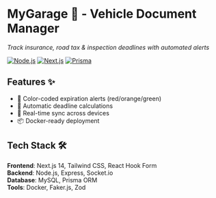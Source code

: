 # MyGarage 🚗 - Vehicle Document Manager  
_Track insurance, road tax & inspection deadlines with automated alerts_

[![Node.js](https://img.shields.io/badge/Node.js-18-green)](https://nodejs.org/)
[![Next.js](https://img.shields.io/badge/Next.js-14-blue)](https://nextjs.org/)
[![Prisma](https://img.shields.io/badge/Prisma-5-orange)](https://prisma.io/)

## Features ✨
- 🚨 Color-coded expiration alerts (red/orange/green)
- 📅 Automatic deadline calculations
- 🔄 Real-time sync across devices
- 📦 Docker-ready deployment

## Tech Stack 🛠️
**Frontend**: Next.js 14, Tailwind CSS, React Hook Form  
**Backend**: Node.js, Express, Socket.io  
**Database**: MySQL, Prisma ORM  
**Tools**: Docker, Faker.js, Zod

